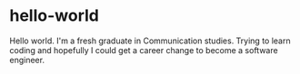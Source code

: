 # hello-world
Hello world. I'm a fresh graduate in Communication studies. Trying to learn coding and hopefully I could get a career change to become a software engineer.
